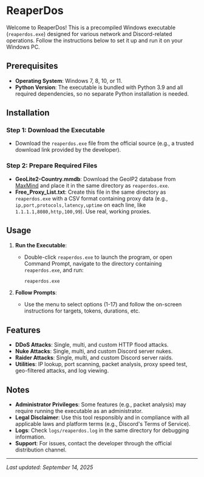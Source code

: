 # ReaperDos



Welcome to ReaperDos! This is a precompiled Windows executable (`reaperdos.exe`) designed for various network and Discord-related operations. Follow the instructions below to set it up and run it on your Windows PC.

## Prerequisites

- **Operating System**: Windows 7, 8, 10, or 11.
- **Python Version**: The executable is bundled with Python 3.9 and all required dependencies, so no separate Python installation is needed.

## Installation

### Step 1: Download the Executable
- Download the `reaperdos.exe` file from the official source (e.g., a trusted download link provided by the developer).

### Step 2: Prepare Required Files
- **GeoLite2-Country.mmdb**: Download the GeoIP2 database from [MaxMind](https://dev.maxmind.com/geoip/geolite2-free-geolocation-data) and place it in the same directory as `reaperdos.exe`.
- **Free_Proxy_List.txt**: Create this file in the same directory as `reaperdos.exe` with a CSV format containing proxy data (e.g., `ip,port,protocols,latency,uptime` on each line, like `1.1.1.1,8080,http,100,99`). Use real, working proxies.

## Usage

1. **Run the Executable**:
   - Double-click `reaperdos.exe` to launch the program, or open Command Prompt, navigate to the directory containing `reaperdos.exe`, and run:
     ```bash
     reaperdos.exe
     ```

2. **Follow Prompts**:
   - Use the menu to select options (1-17) and follow the on-screen instructions for targets, tokens, durations, etc.

## Features
- **DDoS Attacks**: Single, multi, and custom HTTP flood attacks.
- **Nuke Attacks**: Single, multi, and custom Discord server nukes.
- **Raider Attacks**: Single, multi, and custom Discord server raids.
- **Utilities**: IP lookup, port scanning, packet analysis, proxy speed test, geo-filtered attacks, and log viewing.

## Notes
- **Administrator Privileges**: Some features (e.g., packet analysis) may require running the executable as an administrator.
- **Legal Disclaimer**: Use this tool responsibly and in compliance with all applicable laws and platform terms (e.g., Discord's Terms of Service).
- **Logs**: Check `logs/reaperdos.log` in the same directory for debugging information.
- **Support**: For issues, contact the developer through the official distribution channel.

---
*Last updated: September 14, 2025*
